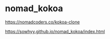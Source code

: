 # nomad_kokoa
https://nomadcoders.co/kokoa-clone


https://sowhyy.github.io/nomad_kokoa/index.html


